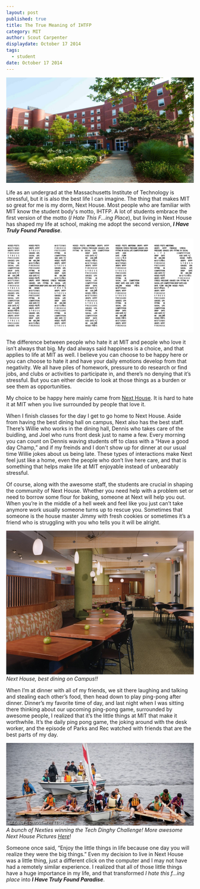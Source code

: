 ```yaml
---
layout: post
published: true
title: The True Meaning of IHTFP
category: MIT
author: Scout Carpenter
displaydate: October 17 2014
tags: 
  - student
date: October 17 2014
---
```


![tumblr_n50wj8OuEq1tajobwo1_1280.jpg](/_posts/tumblr_n50wj8OuEq1tajobwo1_1280.jpg)

Life as an undergrad at the Massachusetts Institute of Technology is stressful, but  it is also the best life I can imagine. The thing that makes MIT so great for me is my dorm, Next House. Most people who are familiar with MIT know the student body's motto, IHTFP. A lot of students embrace the first version of the motto (_I Hate This F...ing Place_), but living in Next House has shaped my life at school, making me adopt the second version, _**I Have Truly Found Paradise**_.

![IHTFP.png](/_posts/IHTFP.png)

The difference between people who hate it at MIT and people who love it isn’t always that big. My dad always said happiness is a choice, and that applies to life at MIT as well. I believe you can choose to be happy here or you can choose to hate it and have your daily emotions develop from that negativity. We all have piles of homework, pressure to do research or find jobs, and clubs or activities to participate in, and there’s no denying that it’s stressful. But you can either decide to look at those things as a burden or see them as opportunities.

My choice to be happy here mainly came from [Next House](https://www.youtube.com/watch?v=Nu370Com4R0). It is hard to hate it at MIT when you live surrounded by people that love it. 

When I finish classes for the day I get to go home to Next House. Aside from having the best dining hall on campus, Next also has the best staff. There’s Willie who works in the dining hall, Dennis who takes care of the buidling, and Joel who runs front desk just to name a few. Every morning you can count on Dennis waving students off to class with a “Have a good day Champ,” and if my freinds and I don't show up for dinner at our usual time Willie jokes about us being late. These types of interactions make Next feel just like a home, even the people who don’t live here care, and that is something that helps make life at MIT enjoyable instead of unbearably stressful.
	
Of course, along with the awesome staff, the students are crucial in shaping the community of Next House. Whether you need help with a problem set or need to borrow some flour for baking, someone at Next will help you out. When you’re in the middle of a hell week and feel like you just can’t take anymore work usually someone turns up to rescue you. Sometimes that someone is the house master Jimmy with fresh cookies or sometimes it’s a friend who is struggling with you who tells you it will be alright.

![MIT-Next-House-03-1000x766.jpg](/_posts/MIT-Next-House-03-1000x766.jpg)
_Next House, best dining on Campus!!_
	
When I’m at dinner with all of my friends, we sit there laughing and talking and stealing each other’s food, then head down to play ping-pong after dinner. Dinner’s my favorite time of day, and last night when I was sitting there thinking about our upcoming ping-pong game, surrounded by awesome people, I realized that it’s the little things at MIT that make it worthwhile. It’s the daily ping pong game, the joking around with the desk worker, and the episode of Parks and Rec watched with friends that are the best parts of my day.  

![nextboat.jpg](/_posts/nextboat.jpg)
    _A bunch of Nexties winning the Tech Dinghy Challenge! More awesome Next House Pictures_ [_Here_](http://mitnexthouse.tumblr.com/)!

Someone once said, “Enjoy the little things in life because one day you will realize they were the big things.” Even my decision to live in Next House was a little thing, just a different click on the computer and I may not have had a remotely similar experience. I realized that all of those little things have a huge importance in my life, and that transformed _I hate this f...ing place_ into **_I Have Truly Found Paradise_**.